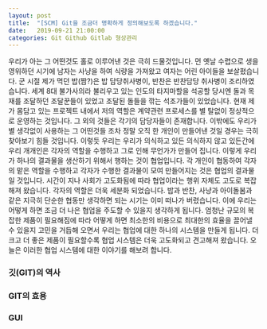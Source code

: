 ```yaml
---
layout: post
title:  "[SCM] Git을 조금더 명확하게 정의해보도록 하겠습니다."
date:   2019-09-21 21:00:00
categories: Git Github Gitlab 형상관리 
---
```


우리가 아는 그 어떤것도 홀로 이루어낸 것은 극히 드물것입니다. 먼 옛날 수렵으로 생을 영위하던 시기에 남자는 사냥을 하여 식량을 가져왔고 여자는 어린 아이들을 보살폈습니다. 군 시절 제가 먹던 밥(짬?)은 밥 담당취사병이, 반찬은 반찬담당 취사병이 조리하였습니다. 세계 8대 불가사의라 불리우고 있는 인도의 타지마할을 석공할 당시엔 돌과 목재를 조달하던 조달꾼들이 있었고 조달된 돌들을 깎는 석조가들이 있었습니다. 현재 제가 몸담고 있는 프로젝트 내에서 저의 역할은 계약관련 프로세스를 별 탈없이 정상적으로 운영하는 것입니다. 그 외의 것들은 각기의 담당자들이 존재합니다. 이밖에도 우리가 별 생각없이 사용하는 그 어떤것들 조차 정말 오직 한 개인이 만들어낸 것일 경우는 극히 찾아보기 힘들 것입니다. 이렇듯 우리는 우리가 의식하고 있든 의식하지 않고 있든간에 우리 개개인은 각자의 역할을 수행하고 그로 인해 무언가가 만들어 집니다. 이렇게 우리가 하나의 결과물을 생산하기 위해서 행하는 것이 협업입니다. 각 개인이 협동하여 각자의 맡은 역할을 수행하고 각자가 수행한 결과물이 모여 만들어지는 것은 협업의 결과물일 것입니다. 시간이 지나 사회가 고도화됨에 따라 협업이라는 행위 자체도 고도로 복잡해져 왔습니다. 각자의 역할은 더욱 세분화 되었습니다. 밥과 반찬, 사냥과 아이돌봄과 같은 지극히 단순한 협동만 생각하면 되는 시기는 이미 떠나가 버렸습니다. 이에 우리는 어떻게 하면 조금 더 나은 협업을 주도할 수 있을지 생각하게 됩니다. 엄청난 규모의 복잡한 제품이 필요해짐에 따라 어떻게 하면 최소한의 비용으로 최대한의 효율을 끌어낼 수 있을지 고민을 거듭해 오면서 우리는 협업에 대한 하나의 시스템을 만들게 됩니다. 더 크고 더 좋은 제품이 필요할수록 협업 시스템은 더욱 고도화되고 견고해져 왔습니다. 오늘은 이러한 협업 시스템에 대한 이야기를 해보려 합니다.

### 깃(GIT)의 역사




### GIT의 효용 


### GUI

